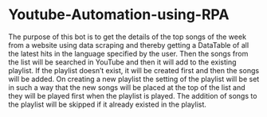 # Youtube-Automation-using-RPA
The purpose of this bot is to get the details of the top songs of the week from a website using data scraping and thereby getting a DataTable of all the latest hits in 
the language specified by the user. Then the songs from the list will be searched in YouTube and then it will add to the existing playlist. If the 
playlist doesn’t exist, it will be created first and then the songs will be added. On creating a new playlist the setting of the playlist will be set in 
such a way that the new songs will be placed at the top of the list and they will be played first when the playlist is played. The addition of songs to the 
playlist will be skipped if it already existed in the playlist.
